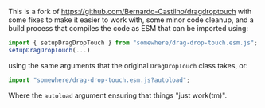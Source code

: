 This is a fork of https://github.com/Bernardo-Castilho/dragdroptouch with
some fixes to make it easier to work with, some minor code cleanup, and
a build process that compiles the code as ESM that can be imported using:

```js
import { setupDragDropTouch } from "somewhere/drag-drop-touch.esm.js";
setupDragDropTouch(...)
```

using the same arguments that the original `DragDropTouch` class takes, or:

```js
import "somewhere/drag-drop-touch.esm.js?autoload";
```

Where the `autoload` argument ensuring that things "just work(tm)".
